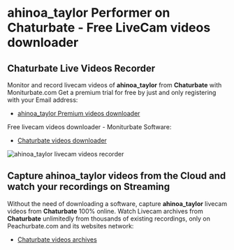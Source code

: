 # ahinoa_taylor Performer on Chaturbate - Free LiveCam videos downloader

## Chaturbate Live Videos Recorder

Monitor and record livecam videos of **ahinoa_taylor** from **Chaturbate** with Moniturbate.com
Get a premium trial for free by just and only registering with your Email address:
* [ahinoa_taylor Premium videos downloader](https://moniturbate.com/request-demo-licence-key.html)

Free livecam videos downloader - Moniturbate Software:
* [Chaturbate videos downloader](https://moniturbate.com/moniturbate-download-software.html)

![ahinoa_taylor livecam videos recorder](https://peachurnet.com/templates/moniturbate-software.png)


## Capture ahinoa_taylor videos from the Cloud and watch your recordings on Streaming

Without the need of downloading a software, capture **ahinoa_taylor** livecam videos from **Chaturbate** 100% online.
Watch Livecam archives from **Chaturbate** unlimitedly from thousands of existing recordings, only on Peachurbate.com and its websites network:
* [Chaturbate videos archives](https://peachurnet.com/)